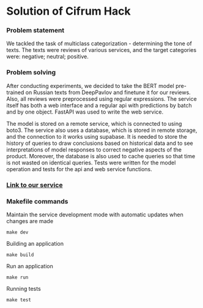 # Solution of Cifrum Hack


### Problem statement
We tackled the task of multiclass categorization - determining the tone of texts. The texts were reviews of various services, and the target categories were: negative; neutral; positive. 


### Problem solving
After conducting experiments, we decided to take the BERT model pre-trained on Russian texts from DeepPavlov and finetune it for our reviews. 
Also, all reviews were preprocessed using regular expressions.
The service itself has both a web interface and a regular api with predictions by batch and by one object.
FastAPI was used to write the web service.

The model is stored on a remote service, which is connected to using boto3.
The service also uses a database, which is stored in remote storage, and the connection to it works using supabase. It is needed to store the history of queries to draw conclusions based on historical data and to see interpretations of model responses to correct negative aspects of the product. Moreover, the database is also used to cache queries so that time is not wasted on identical queries.
Tests were written for the model operation and tests for the api and web service functions.


### [Link to our service](http://a0st-ahl7-308g.gw-1a.dockhost.net/)

### Makefile commands
Maintain the service development mode with automatic updates when changes are made
```
make dev
```

Building an application
```
make build
```

Run an application
```
make run
```

Running tests
```
make test
```
